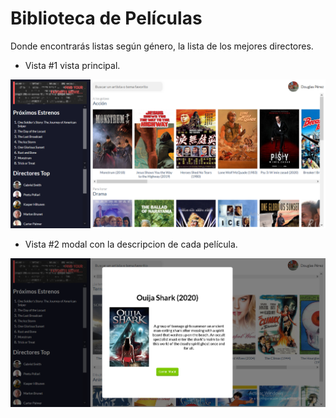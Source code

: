 # Biblioteca de Películas
Donde encontrarás listas según género, la lista de los mejores directores.

- Vista #1 vista principal.


![Captura de la vista del juego](https://raw.githubusercontent.com/Doug9507/movies-cinema/master/src/images/main-view.png)


- Vista #2 modal con la descripcion de cada película.


![Captura de la vista del juego](https://raw.githubusercontent.com/Doug9507/movies-cinema/master/src/images/modal-view.png)
